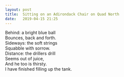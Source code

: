 ```yaml
---
layout: post
title:  Sitting on an Adirondack Chair on Quad North
date:   2019-04-15 21:25
---
```

Behind: a bright blue ball   
Bounces, back and forth.   
Sideways: the soft strings  
Squabble with sorrow.  
Distance: the drillers drill  
Seems out of juice,   
And he too is thirsty.  
I have finished filling up the tank.   
